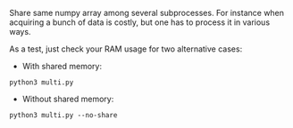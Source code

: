 Share same numpy array among several subprocesses. For instance when acquiring a bunch of data is costly, but one
has to process it in various ways.


As a test, just check your RAM usage for two alternative cases:

* With shared memory:

```
python3 multi.py
```


* Without shared memory:

```
python3 multi.py --no-share
```
